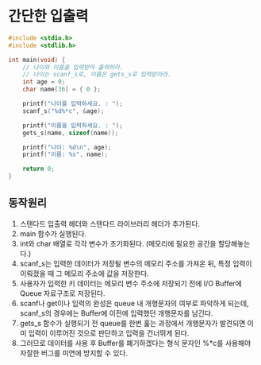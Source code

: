 # 간단한 입출력

```c
#include <stdio.h>
#include <stdlib.h>

int main(void) {
	// 나이와 이름을 입력받아 출력하라.
	// 나이는 scanf_s로, 이름은 gets_s로 입력받아라.
	int age = 0;
	char name[36] = { 0 };

	printf("나이를 입력하세요. : ");
	scanf_s("%d%*c", &age);

	printf("이름을 입력하세요. : ");
	gets_s(name, sizeof(name));

	printf("나이: %d\n", age);
	printf("이름: %s", name);

	return 0;
}
```

## 동작원리
1. 스탠다드 입출력 헤더와 스탠다드 라이브러리 헤더가 추가된다.
2. main 함수가 실행된다.
3. int와 char 배열로 각각 변수가 초기화된다. (메모리에 필요한 공간을 할당해놓는다.)
4. scanf_s는 입력한 데이터가 저장될 변수의 메모리 주소를 가져온 뒤, 특정 입력이 이뤄졌을 때 그 메모리 주소에 값을 저장한다.
5. 사용자가 입력한 키 데이터는 메모리 변수 주소에 저장되기 전에 I/O Buffer에 Queue 자료구조로 저장된다.
6. scanf나 get이나 입력의 완성은 queue 내 개행문자의 여부로 파악하게 되는데, scanf_s의 경우에는 Buffer에 이전에 입력했던 개행문자를 남긴다.
7. gets_s 함수가 실행되기 전 queue를 한번 훑는 과정에서 개행문자가 발견되면 이미 입력이 이루어진 것으로 판단하고 입력을 건너뛰게 된다.
8. 그러므로 데이터를 사용 후 Buffer를 폐기하겠다는 형식 문자인 %*c를 사용해야 자잘한 버그를 미연에 방지할 수 있다.
